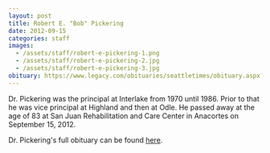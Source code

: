 ```yaml
---
layout: post
title: Robert E. "Bob" Pickering
date: 2012-09-15
categories: staff
images:
  - /assets/staff/robert-e-pickering-1.png
  - /assets/staff/robert-e-pickering-2.jpg
  - /assets/staff/robert-e-pickering-3.jpg
obituary: https://www.legacy.com/obituaries/seattletimes/obituary.aspx?n=robert-pickering-bob&pid=160016407
---
```

Dr. Pickering was the principal at Interlake from 1970 until 1986. Prior to that he was vice principal at Highland and then at Odle. He passed away at the age of 83 at San Juan Rehabilitation and Care Center in Anacortes on September 15, 2012.

Dr. Pickering's full obituary can be found [here](https://www.legacy.com/obituaries/seattletimes/obituary.aspx?n=robert-pickering-bob&pid=160016407).

